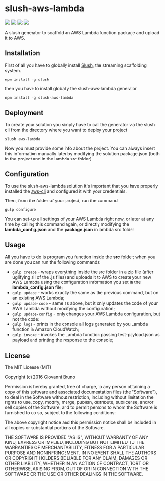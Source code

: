 # slush-aws-lambda
<div>
	<a href="https://www.npmjs.com/package/slush-aws-lambda"><img src='http://img.shields.io/npm/v/slush-aws-lambda.svg?style=flat'></a>
	<a href="https://www.npmjs.com/package/slush-aws-lambda"><img src='https://img.shields.io/npm/dm/slush-aws-lambda.svg?style=flat-square'></a>
	<a href="https://david-dm.org/giowe/slush-aws-lambda"><img src='https://david-dm.org/giowe/slush-aws-lambda.svg'></a>
	<a href="https://www.youtube.com/watch?v=Sagg08DrO5U"><img src='http://img.shields.io/badge/gandalf-approved-61C6FF.svg'></a>
</div>

A slush generator to scaffold an AWS Lambda function package and upload it to AWS.

## Installation
First of all you have to globally install [Slush](http://slushjs.github.io/#/), the streaming scaffolding system.
```
npm install -g slush
```
then you have to install globally the slush-aws-lambda generator
```
npm install -g slush-aws-lambda
```

## Deployment
To create your solution you simply have to call the generator via the slush cli from the directory where you want to deploy your project
```
slush aws-lambda
```
Now you must provide some info about the project.
You can always insert this information manually later by modifying the solution package.json (both in the project and in the lambda src folder)

## Configuration
To use the slush-aws-lambda solution it's important that you have properly installed the [aws-cli](http://docs.aws.amazon.com/cli/latest/userguide/installing.html) and
configured it with your credentials.

Then, from the folder of your project, run the command
```
gulp configure
```
You can set-up all settings of your AWS Lambda right now, or later at any time by calling this command again, or directly modifying the **lambda_config.json** and the **package.json** in lambda src folder

## Usage
All you have to do is program you function inside the **src** folder; when you are done you can run the following commands:
* `gulp create` - wraps everything inside the src folder in a zip file (after uglifying all of the .js files) and uploads it to AWS to create your new AWS Lambda using the configuration information you set in the **lambda_config.json** file;
* `gulp update` - works exactly the same as the previous command, but on an existing AWS Lambda;
* `gulp update-code` - same as above, but it only updates the code of your AWS Lambda without modifying the configuration;
* `gulp update-config` - only changes your AWS Lambda configuration, but not the code;
* `gulp logs` - prints in the console all logs generated by you Lambda function in Amazon CloudWatch;
* `gulp invoke` - invokes the Lambda function passing test-payload.json as payload and printing the response to the console;

## License

The MIT License (MIT)

Copyright (c) 2016 Giovanni Bruno

Permission is hereby granted, free of charge, to any person obtaining a copy
of this software and associated documentation files (the "Software"), to deal
in the Software without restriction, including without limitation the rights
to use, copy, modify, merge, publish, distribute, sublicense, and/or sell
copies of the Software, and to permit persons to whom the Software is
furnished to do so, subject to the following conditions:

The above copyright notice and this permission notice shall be included in all
copies or substantial portions of the Software.

THE SOFTWARE IS PROVIDED "AS IS", WITHOUT WARRANTY OF ANY KIND, EXPRESS OR
IMPLIED, INCLUDING BUT NOT LIMITED TO THE WARRANTIES OF MERCHANTABILITY,
FITNESS FOR A PARTICULAR PURPOSE AND NONINFRINGEMENT. IN NO EVENT SHALL THE
AUTHORS OR COPYRIGHT HOLDERS BE LIABLE FOR ANY CLAIM, DAMAGES OR OTHER
LIABILITY, WHETHER IN AN ACTION OF CONTRACT, TORT OR OTHERWISE, ARISING FROM,
OUT OF OR IN CONNECTION WITH THE SOFTWARE OR THE USE OR OTHER DEALINGS IN THE
SOFTWARE.
